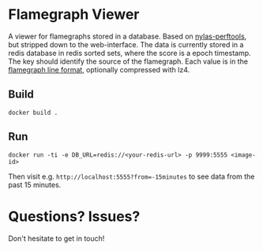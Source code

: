 # Flamegraph Viewer

A viewer for flamegraphs stored in a database. Based on [nylas-perftools](https://github.com/nylas/nylas-perftools), but stripped down to the web-interface.
The data is currently stored in a redis database in redis sorted sets, where the score is a epoch timestamp. The key should identify the source of the flamegraph.
Each value is in the [flamegraph line format](https://github.com/brendangregg/FlameGraph#2-fold-stacks), optionally compressed with lz4.

## Build

```
docker build .
```

## Run

`docker run -ti -e DB_URL=redis://<your-redis-url> -p 9999:5555 <image-id>`

Then visit e.g. `http://localhost:5555?from=-15minutes` to see data from the past 15 minutes.

# Questions? Issues?

Don't hesitate to get in touch!

